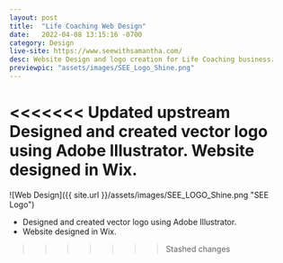 ```yaml
---
layout: post
title:  "Life Coaching Web Design"
date:   2022-04-08 13:15:16 -0700
category: Design
live-site: https://www.seewithsamantha.com/
desc: Website Design and logo creation for Life Coaching business.
previewpic: "assets/images/SEE_Logo_Shine.png"
---
```

<<<<<<< Updated upstream
Designed and created vector logo using Adobe Illustrator.
Website designed in Wix.
=======
![Web Design]({{ site.url }}/assets/images/SEE_LOGO_Shine.png "SEE Logo")  

* Designed and created vector logo using Adobe Illustrator.
* Website designed in Wix.
>>>>>>> Stashed changes

